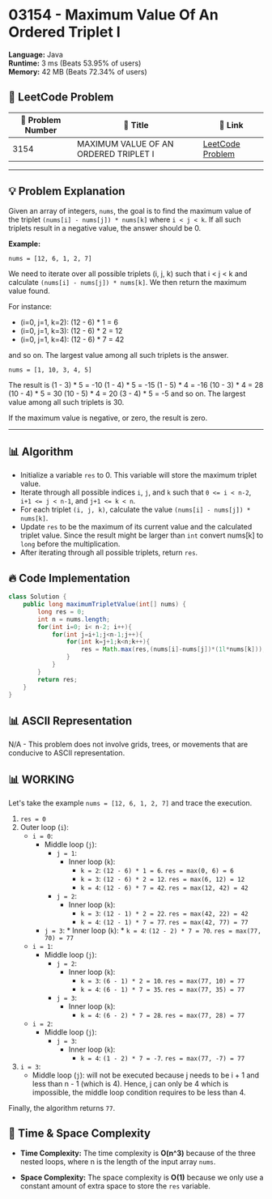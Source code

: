 # 03154 - Maximum Value Of An Ordered Triplet I
    
**Language:** Java  
**Runtime:** 3 ms (Beats 53.95% of users)  
**Memory:** 42 MB (Beats 72.34% of users)  

## 📝 **LeetCode Problem**
| 🔢 Problem Number | 📌 Title | 🔗 Link |
|------------------|--------------------------|--------------------------|
| 3154 | MAXIMUM VALUE OF AN ORDERED TRIPLET I | [LeetCode Problem](https://leetcode.com/problems/maximum-value-of-an-ordered-triplet-i/) |

---

## 💡 **Problem Explanation**

Given an array of integers, `nums`, the goal is to find the maximum value of the triplet `(nums[i] - nums[j]) * nums[k]` where `i < j < k`. If all such triplets result in a negative value, the answer should be 0.

**Example:**

`nums = [12, 6, 1, 2, 7]`

We need to iterate over all possible triplets (i, j, k) such that i < j < k and calculate `(nums[i] - nums[j]) * nums[k]`.  We then return the maximum value found.

For instance:

*   (i=0, j=1, k=2): (12 - 6) * 1 = 6
*   (i=0, j=1, k=3): (12 - 6) * 2 = 12
*   (i=0, j=1, k=4): (12 - 6) * 7 = 42

and so on.  The largest value among all such triplets is the answer.

`nums = [1, 10, 3, 4, 5]`

The result is (1 - 3) * 5 = -10
(1 - 4) * 5 = -15
(1 - 5) * 4 = -16
(10 - 3) * 4 = 28
(10 - 4) * 5 = 30
(10 - 5) * 4 = 20
(3 - 4) * 5 = -5
and so on.  The largest value among all such triplets is 30.

If the maximum value is negative, or zero, the result is zero.

---

## 📊 **Algorithm**

*   Initialize a variable `res` to 0. This variable will store the maximum triplet value.
*   Iterate through all possible indices `i`, `j`, and `k` such that `0 <= i < n-2`, `i+1 <= j < n-1`, and `j+1 <= k < n`.
*   For each triplet `(i, j, k)`, calculate the value `(nums[i] - nums[j]) * nums[k]`.
*   Update `res` to be the maximum of its current value and the calculated triplet value. Since the result might be larger than `int` convert nums[k] to `long` before the multiplication.
*   After iterating through all possible triplets, return `res`.

## 🔥 **Code Implementation**

```java
class Solution {
    public long maximumTripletValue(int[] nums) {
        long res = 0;
        int n = nums.length;
        for(int i=0; i< n-2; i++){
            for(int j=i+1;j<n-1;j++){
                for(int k=j+1;k<n;k++){
                    res = Math.max(res,(nums[i]-nums[j])*(1l*nums[k]));
                }
            }
        }
        return res;
    }
}
```

## 📊 **ASCII Representation**

N/A - This problem does not involve grids, trees, or movements that are conducive to ASCII representation.

## 📊 **WORKING**

Let's take the example `nums = [12, 6, 1, 2, 7]` and trace the execution.

1.  `res = 0`
2.  Outer loop (`i`):
    *   `i = 0`:
        *   Middle loop (`j`):
            *   `j = 1`:
                *   Inner loop (`k`):
                    *   `k = 2`: `(12 - 6) * 1 = 6`. `res = max(0, 6) = 6`
                    *   `k = 3`: `(12 - 6) * 2 = 12`. `res = max(6, 12) = 12`
                    *   `k = 4`: `(12 - 6) * 7 = 42`. `res = max(12, 42) = 42`
            *   `j = 2`:
                *   Inner loop (`k`):
                    *   `k = 3`: `(12 - 1) * 2 = 22`. `res = max(42, 22) = 42`
                    *   `k = 4`: `(12 - 1) * 7 = 77`. `res = max(42, 77) = 77`
        *   `j = 3`:
                *   Inner loop (`k`):
                    *   `k = 4`: `(12 - 2) * 7 = 70`. `res = max(77, 70) = 77`
    *   `i = 1`:
        *   Middle loop (`j`):
            *   `j = 2`:
                *   Inner loop (`k`):
                    *   `k = 3`: `(6 - 1) * 2 = 10`. `res = max(77, 10) = 77`
                    *   `k = 4`: `(6 - 1) * 7 = 35`. `res = max(77, 35) = 77`
            *   `j = 3`:
                *   Inner loop (`k`):
                    *   `k = 4`: `(6 - 2) * 7 = 28`. `res = max(77, 28) = 77`
    *   `i = 2`:
        *   Middle loop (`j`):
            *   `j = 3`:
                *   Inner loop (`k`):
                    *   `k = 4`: `(1 - 2) * 7 = -7`. `res = max(77, -7) = 77`
3.  `i = 3`:
    *   Middle loop (`j`): will not be executed because j needs to be i + 1 and less than n - 1 (which is 4). Hence, j can only be 4 which is impossible, the middle loop condition requires to be less than 4.

Finally, the algorithm returns `77`.

## 🚀 **Time & Space Complexity**

*   **Time Complexity:** The time complexity is **O(n^3)** because of the three nested loops, where n is the length of the input array `nums`.

*   **Space Complexity:** The space complexity is **O(1)** because we only use a constant amount of extra space to store the `res` variable.
    